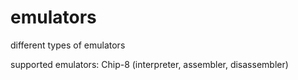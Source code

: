 # emulators
different types of emulators

supported emulators:
Chip-8 (interpreter, assembler, disassembler)